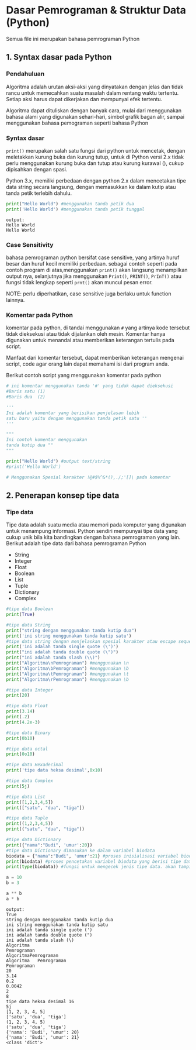 
# Dasar Pemrograman & Struktur Data (Python)

Semua file ini merupakan bahasa pemrograman Python


## 1. Syntax dasar pada Python
### Pendahuluan
Algoritma adalah urutan aksi-aksi yang dinyatakan dengan jelas dan tidak rancu untuk memecahkan suatu masalah dalam rentang waktu tertentu. Setiap aksi harus dapat dikerjakan dan mempunyai efek tertentu.

Algoritma dapat dituliskan dengan banyak cara, mulai dari menggunakan bahasa alami yang digunakan sehari-hari, simbol grafik bagan alir, sampai menggunakan bahasa pemograman seperti bahasa Python

### Syntax dasar
`print()` merupakan salah satu fungsi dari python untuk mencetak, dengan meletakkan kurung buka dan kurung tutup, untuk di Python versi 2.x tidak perlu menggunakan kurung buka dan tutup atau kurung kurawal (), cukup dipisahkan dengan spasi.

Python 3.x, memiliki perbedaan dengan python 2.x dalam mencetakan tipe data string secara langsung, dengan memasukkan ke dalam kutip atau tanda petik terlebih dahulu.

```python
print("Hello World") #menggunakan tanda petik dua
print('Hello World') #menggunakan tanda petik tunggal

```
```
output:
Hello World
Hello World
```


### Case Sensitivity
bahasa pemrograman python bersifat case sensitive, yang artinya huruf besar dan huruf kecil memiliki perbedaan. sebagai contoh seperti pada contoh program di atas,menggunakan `print()` akan langsung menampilkan output nya, selanjutnya jika menggunakan `Print()`, `PRINT()`, `PrInT()` atau fungsi tidak lengkap seperti `prnt()` akan muncul pesan error.

NOTE: perlu diperhatikan, case sensitive juga berlaku untuk function lainnya.


### Komentar pada Python
komentar pada python, di tandai menggunakan `#` yang artinya kode tersebut tidak dieksekusi atau tidak dijalankan oleh mesin. Komentar hanya digunakan untuk menandai atau memberikan keterangan tertulis pada script.

Manfaat dari komentar tersebut, dapat memberikan keterangan mengenai script, code agar orang lain dapat memahami isi dari program anda.

Berikut contoh script yang menggunakan komentar pada python

```python
# ini komentar menggunakan tanda '#' yang tidak dapat dieksekusi
#Baris satu (1)
#Baris dua  (2)

'''
Ini adalah komentar yang berisikan penjelasan lebih
satu baru yaitu dengan menggunakan tanda petik satu ''
'''

"""
Ini contoh komentar menggunakan 
tanda kutip dua ""
"""

print("Hello World") #output text/string
#print('Hello World')

# Menggunakan Spesial karakter !@#$%^&*(),./;'[]\ pada komentar
```


## 2. Penerapan konsep tipe data

### Tipe data
Tipe data adalah suatu media atau memori pada komputer yang digunakan untuk menampung informasi. Python sendiri mempunyai tipe data yang cukup unik bila kita bandingkan dengan bahasa pemrograman yang lain. Berikut adalah tipe data dari bahasa pemrograman Python

- String
- Integer
- Float
- Boolean
- List
- Tuple
- Dictionary
- Complex

```python
#tipe data Boolean
print(True)

#tipe data String
print("string dengan menggunakan tanda kutip dua")
print('ini string menggunakan tanda kutip satu')
#tipe data string dengan menjelaskan spesial karakter atau escape sequences
print('ini adalah tanda single quote (\')')
print("ini adalah tanda double quote (\")")
print("ini adalah tanda slash (\\)")
print("Algoritma\nPemrograman") #menggunakan \n
print("Algoritma\bPemrograman") #menggunakan \b
print("Algoritma\tPemrograman") #menggunakan \t
print("Algoritma\rPemrograman") #menggunakan \b

#tipe data Integer
print(20)

#tipe data Float
print(3.14)
print(.2)
print(4.2e-3)

#tipe data Binary
print(0b10)

#tipe data octal
print(0o10)

#tipe data Hexadecimal
print('tipe data heksa desimal',0x10)

#tipe data Complex
print(5j)

#tipe data List
print([1,2,3,4,5])
print(["satu", "dua", "tiga"])

#tipe data Tuple
print((1,2,3,4,5))
print(("satu", "dua", "tiga"))

#tipe data Dictionary
print({"nama":"Budi", 'umur':20})
#tipe data Dictionary dimasukan ke dalam variabel biodata
biodata = {"nama":"Budi", 'umur':21} #proses inisialisasi variabel biodata
print(biodata) #proses pencetakan variabel biodata yang berisi tipe data Dictionary
print(type(biodata)) #fungsi untuk mengecek jenis tipe data. akan tampil <class 'dict'> yang berarti dict adalah tipe data dictionary

a = 10
b = 3

a ** b
a * b

```

```
output:
True
string dengan menggunakan tanda kutip dua
ini string menggunakan tanda kutip satu
ini adalah tanda single quote (')
ini adalah tanda double quote (")
ini adalah tanda slash (\)
Algoritma
Pemrograman
AlgoritmaPemrograman
Algoritma	Pemrograman
Pemrograman
20
3.14
0.2
0.0042
2
8
tipe data heksa desimal 16
5j
[1, 2, 3, 4, 5]
['satu', 'dua', 'tiga']
(1, 2, 3, 4, 5)
('satu', 'dua', 'tiga')
{'nama': 'Budi', 'umur': 20}
{'nama': 'Budi', 'umur': 21}
<class 'dict'>


```
